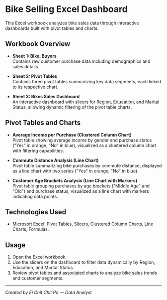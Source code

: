 # Bike Selling Excel Dashboard

This Excel workbook analyzes bike sales data through interactive dashboards built with pivot tables and charts.

## Workbook Overview

- **Sheet 1: Bike_Buyers**  
  Contains raw customer purchase data including demographics and sales details.

- **Sheet 2: Pivot Tables**  
  Contains three pivot tables summarizing key data segments, each linked to its respective chart.

- **Sheet 3: Bikes Sales Dashboard**  
  An interactive dashboard with slicers for Region, Education, and Marital Status, allowing dynamic filtering of the pivot table charts.

## Pivot Tables and Charts

- **Average Income per Purchase (Clustered Column Chart)**  
  Pivot table showing average income by gender and purchase status ("Yes" in orange, "No" in blue), visualized as a clustered column chart with filtering capabilities.

- **Commute Distance Analysis (Line Chart)**  
  Pivot table summarizing bike purchases by commute distance, displayed as a line chart with two series ("Yes" in orange, "No" in blue).

- **Customer Age Brackets Analysis (Line Chart with Markers)**  
  Pivot table grouping purchases by age brackets ("Middle Age" and "Old") and purchase status, visualized as a line chart with markers indicating data points.

## Technologies Used

- Microsoft Excel: Pivot Tables, Slicers, Clustered Column Charts, Line Charts, Formulas.

## Usage

1. Open the Excel workbook.
2. Use the slicers on the dashboard to filter data dynamically by Region, Education, and Marital Status.
3. Review pivot tables and associated charts to analyze bike sales trends and customer segments.

---

*Created by Ei Chit Chit Po — Data Analyst*
